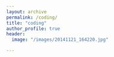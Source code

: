 ```yaml
---
layout: archive
permalink: /coding/
title: "coding"
author_profile: true
header:
  image: "/images/20141121_164220.jpg"	

---
```

                     
                      
